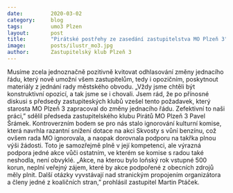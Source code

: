 ```yaml
---
date:         2020-03-02
category:     blog
tags:         umo3 Plzen
layout:       post
title:        "Pirátské postřehy ze zasedání zastupitelstva MO Plzeň 3" 
image:        posts/ilustr_mo3.jpg
author:       Zastupitelský klub Plzeň 3
---
```



Musíme zcela jednoznačně pozitivně kvitovat odhlasování změny jednacího řádu, který nově umožní všem zastupitelům, tedy i opozičním, poskytnout materiály z jednání rady městského obvodu. „Vždy jsme chtěli být konstruktivní opozicí, a tak jsme se i chovali. Jsem rád, že po přínosné diskusi s předsedy zastupiteských klubů vzešel tento požadavek, který starosta MO Plzeň 3 zapracoval do změny jednacího řádu. Zefektivní to naši práci,” sdělil předseda zastupitelského klubu Pirátů MO Plzeň 3 Pavel Šrámek.
Kontroverzním bodem se pro nás stalo ignorování kulturní komise, která navrhla razantní snížení dotace na akci Skvosty s vůní benzínu, což ovšem rada MO ignorovala, a naopak dorovnala podporu na takřka plnou výši žádosti. Toto je samozřejmě plně v její kompetenci, ale výrazná podpora jedné akce vůči ostatním, ve kterém se komise s radou také neshodla, není obvyklé. „Akce, na kterou bylo loňský rok vstupné 500 korun, neplní veřejný zájem, které by akce podpořené z obecních zdrojů měly plnit. Další otázky vyvstávají nad stranickým propojením organizátora a členy jedné z koaličních stran,” prohlásil zastupitel Martin Ptáček.

